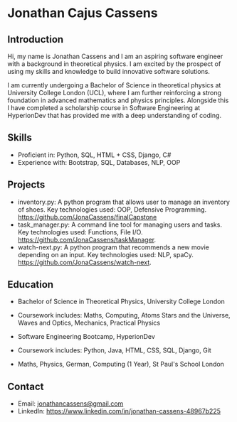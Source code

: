 # Jonathan Cajus Cassens

## Introduction

Hi, my name is Jonathan Cassens and I am an aspiring software engineer with a background in theoretical physics. I am excited by the prospect of using my skills and knowledge to build innovative software solutions.

I am currently undergoing a Bachelor of Science in theoretical physics at University College London (UCL), where I am further reinforcing a strong foundation in advanced mathematics and physics principles. Alongside this I have completed a scholarship course in Software Engineering at HyperionDev that has provided me with a deep understanding of coding.

## Skills

- Proficient in: Python, SQL, HTML + CSS, Django, C#
- Experience with: Bootstrap, SQL, Databases, NLP, OOP

## Projects

- inventory.py: A python program that allows user to manage an inventory of shoes. Key technologies used: OOP, Defensive Programming. https://github.com/JonaCassens/finalCapstone
- task_manager.py: A command line tool for managing users and tasks. Key technologies used: Functions, File I/O. https://github.com/JonaCassens/taskManager.
- watch-next.py: A python program that recommends a new movie depending on an input. Key technologies used: NLP, spaCy. https://github.com/JonaCassens/watch-next.

## Education

- Bachelor of Science in Theoretical Physics, University College London
- Coursework includes: Maths, Computing, Atoms Stars and the Universe, Waves and Optics, Mechanics, Practical Physics

- Software Engineering Bootcamp, HyperionDev
- Coursework includes: Python, Java, HTML, CSS, SQL, Django, Git

- Maths, Physics, German, Computing (1 Year), St Paul's School London

## Contact

- Email: jonathancassens@gmail.com
- LinkedIn: https://www.linkedin.com/in/jonathan-cassens-48967b225

